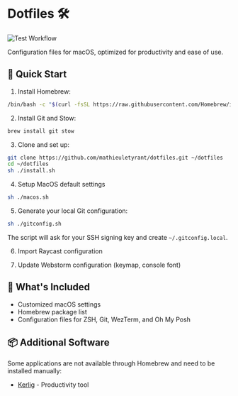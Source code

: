 # Dotfiles 🛠️

![Test Workflow](https://github.com/mathieuletyrant/dotfiles/actions/workflows/test.yml/badge.svg)

Configuration files for macOS, optimized for productivity and ease of use.

## 🚀 Quick Start

1. Install Homebrew:
```bash
/bin/bash -c "$(curl -fsSL https://raw.githubusercontent.com/Homebrew/install/HEAD/install.sh)"
```

2. Install Git and Stow:
```bash
brew install git stow
```

3. Clone and set up:
```bash
git clone https://github.com/mathieuletyrant/dotfiles.git ~/dotfiles
cd ~/dotfiles
sh ./install.sh
```

4. Setup MacOS default settings
```bash
sh ./macos.sh
```

5. Generate your local Git configuration:
```bash
sh ./gitconfig.sh
```
The script will ask for your SSH signing key and create `~/.gitconfig.local`.

6. Import Raycast configuration

7. Update Webstorm configuration (keymap, console font)

## 🧰 What's Included

- Customized macOS settings
- Homebrew package list
- Configuration files for ZSH, Git, WezTerm, and Oh My Posh

## 📦 Additional Software

Some applications are not available through Homebrew and need to be installed manually:

- [Kerlig](https://www.kerlig.com) - Productivity tool